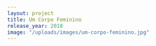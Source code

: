 ```yaml
---
layout: project
title: Um Corpo Feminino
release_year: 2018
image: "/uploads/images/um-corpo-feminino.jpg"
---
```

